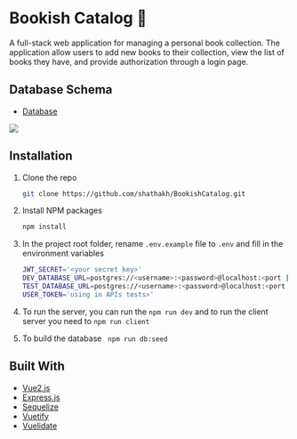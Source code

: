 # Bookish Catalog :book:

A full-stack web application for managing a personal book collection. The application allow users to add new books to their collection, view the list of books they have, and provide authorization through a login page.

 


## Database Schema
- [Database](https://drawsql.app/teams/shatha-1/diagrams/book-collection)

![](https://hackmd.io/_uploads/BJ6EnHQhh.png)


## Installation


1. Clone the repo
   ```sh
   git clone https://github.com/shathakh/BookishCatalog.git
   ```
2. Install NPM packages
   ```sh
   npm install
   ```
3. In the project root folder, rename `.env.example` file to `.env` and fill in the environment variables
   ```sh
   JWT_SECRET='<your secret key>'
   DEV_DATABASE_URL=postgres://<username>:<password>@localhost:<port || 5432>/<development database>
   TEST_DATABASE_URL=postgres://<username>:<password>@localhost:<port || 5432>/<test database>
   USER_TOKEN='using in APIs tests>'
   ```

5. To run the server, you can run the ``` npm run dev ```  and to run the client server you need to ```npm run client```

6. To build the database ``` npm run db:seed```

## Built With

* [Vue2.js](https://v2.vuejs.org/v2/guide/installation.html#CLI)
* [Express.js](https://expressjs.com/)
* [Sequelize](https://sequelize.org/)
* [Vuetify](https://v2.vuetifyjs.com/en/getting-started/installation/)
* [Vuelidate](https://vuelidate.js.org/#sub-basic-form)
